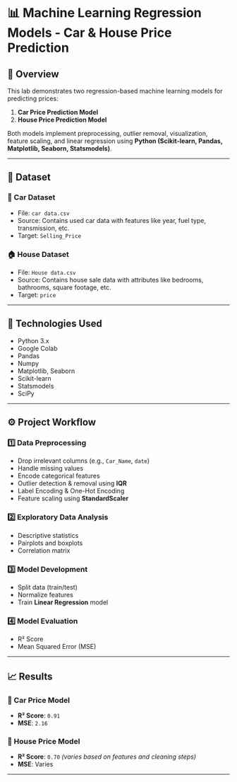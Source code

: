 # 📊 Machine Learning Regression Models - Car & House Price Prediction

## 📝 Overview

This lab demonstrates two regression-based machine learning models for predicting prices:

1. **Car Price Prediction Model**  
2. **House Price Prediction Model**

Both models implement preprocessing, outlier removal, visualization, feature scaling, and linear regression using **Python (Scikit-learn, Pandas, Matplotlib, Seaborn, Statsmodels)**.

---

## 📁 Dataset

### 🚗 Car Dataset
- File: `car data.csv`
- Source: Contains used car data with features like year, fuel type, transmission, etc.
- Target: `Selling_Price`

### 🏠 House Dataset
- File: `House data.csv`
- Source: Contains house sale data with attributes like bedrooms, bathrooms, square footage, etc.
- Target: `price`

---

## 🔧 Technologies Used

- Python 3.x
- Google Colab
- Pandas
- Numpy
- Matplotlib, Seaborn
- Scikit-learn
- Statsmodels
- SciPy

---

## ⚙️ Project Workflow

### 1️⃣ **Data Preprocessing**
- Drop irrelevant columns (e.g., `Car_Name`, `date`)
- Handle missing values
- Encode categorical features
- Outlier detection & removal using **IQR**
- Label Encoding & One-Hot Encoding
- Feature scaling using **StandardScaler**

### 2️⃣ **Exploratory Data Analysis**
- Descriptive statistics
- Pairplots and boxplots
- Correlation matrix

### 3️⃣ **Model Development**
- Split data (train/test)
- Normalize features
- Train **Linear Regression** model

### 4️⃣ **Model Evaluation**
- R² Score
- Mean Squared Error (MSE)

---

## 📈 Results

### 🔹 Car Price Model
- **R² Score**: `0.91`
- **MSE**: `2.16`

### 🔹 House Price Model
- **R² Score**: `0.70` *(varies based on features and cleaning steps)*
- **MSE**: Varies

---


